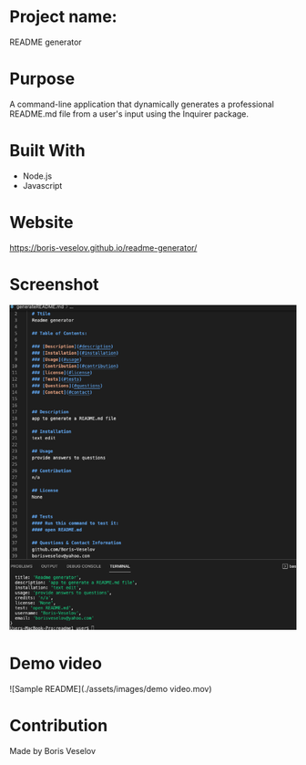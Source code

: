 # Project name: 

README generator

# Purpose

A command-line application that dynamically generates a professional README.md file from a user's input using the Inquirer package. 
# Built With

* Node.js
* Javascript

# Website

https://boris-veselov.github.io/readme-generator/

# Screenshot

![Sample README](./assets/images/demo.png)

# Demo video

![Sample README](./assets/images/demo video.mov)

# Contribution

Made by Boris Veselov